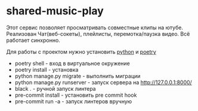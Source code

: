 # shared-music-play
Этот сервис позволяет просматривать совместные клипы на ютубе.
Реализован Чат(веб-сокеты), плейлисты, перемотка/паузка видео. 
Всё работает синхронно.

Для работы с проектом нужно установить [python](http://python.org) и
[poetry](https://python-poetry.org/)

- poetry shell - вход в виртуальное окружение
- poetry install - установка 
- python manage.py migrate - выполнить миграции
- python manage.py runserver - запуск сервера на http://127.0.0.1:8000/
- black . - ручной запуск линтера
- pre-commit install - установить pre commit hook
- pre-commit run -a - запуск линтеров вручную
